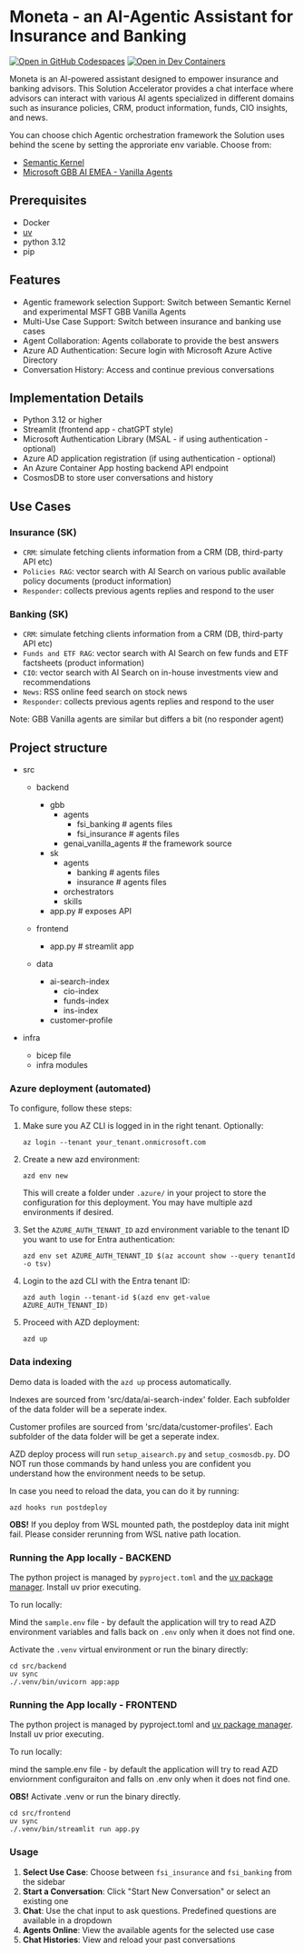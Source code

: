 # Moneta - an AI-Agentic Assistant for Insurance and Banking

[![Open in GitHub Codespaces](https://github.com/codespaces/badge.svg)](https://codespaces.new/albertaga27/aoai-fsi-empowering-advisory-agentic) [![Open in Dev Containers](https://img.shields.io/static/v1?style=for-the-badge&label=Dev%20Containers&message=Open&color=blue&logo=visualstudiocode)](https://vscode.dev/redirect?url=vscode://ms-vscode-remote.remote-containers/cloneInVolume?url=https://github.com/albertaga27/aoai-fsi-empowering-advisory-agentic)

Moneta is an AI-powered assistant designed to empower insurance and banking advisors. This Solution Accelerator provides a chat interface where advisors can interact with various AI agents specialized in different domains such as insurance policies, CRM, product information, funds, CIO insights, and news.

You can choose chich Agentic orchestration framework the Solution uses behind the scene by setting the approriate env variable. Choose from: 
* [Semantic Kernel](https://learn.microsoft.com/en-us/semantic-kernel/overview/) 
* [Microsoft GBB AI EMEA - Vanilla Agents](https://github.com/Azure-Samples/vanilla-aiagents) 

## Prerequisites

* Docker
* [uv](https://docs.astral.sh/uv/getting-started/installation/)
* python 3.12
* pip

## Features

- Agentic framework selection Support: Switch between Semantic Kernel and experimental MSFT GBB Vanilla Agents
- Multi-Use Case Support: Switch between insurance and banking use cases
- Agent Collaboration: Agents collaborate to provide the best answers
- Azure AD Authentication: Secure login with Microsoft Azure Active Directory
- Conversation History: Access and continue previous conversations

## Implementation Details
- Python 3.12 or higher
- Streamlit (frontend app - chatGPT style)
- Microsoft Authentication Library (MSAL - if using authentication - optional)
- Azure AD application registration (if using authentication - optional)
- An Azure Container App hosting backend API endpoint
- CosmosDB to store user conversations and history

## Use Cases

### Insurance (SK)

- `CRM`: simulate fetching clients information from a CRM (DB, third-party API etc)
- `Policies RAG`: vector search with AI Search on various public available policy documents (product information)
- `Responder`: collects previous agents replies and respond to the user

### Banking (SK)

- `CRM`: simulate fetching clients information from a CRM (DB, third-party API etc)
- `Funds and ETF RAG`: vector search with AI Search on few funds and ETF factsheets (product information)
- `CIO`: vector search with AI Search on in-house investments view and recommendations
- `News`: RSS online feed search on stock news
- `Responder`: collects previous agents replies and respond to the user

Note: GBB Vanilla agents are similar but differs a bit (no responder agent)

## Project structure

- src
  - backend
    - gbb
      - agents
        - fsi_banking # agents files
        - fsi_insurance # agents files
      - genai_vanilla_agents # the framework source
    - sk
      - agents
        - banking # agents files
        - insurance # agents files
      - orchestrators
      - skills
    - app.py # exposes API

  - frontend
    - app.py # streamlit app

  - data
    - ai-search-index
      - cio-index
      - funds-index
      - ins-index
    - customer-profile

- infra
  - bicep file
  - infra modules


### Azure deployment (automated)

To configure, follow these steps:

1. Make sure you AZ CLI is logged in in the right tenant. Optionally:

    ```shell
    az login --tenant your_tenant.onmicrosoft.com
    ```

1. Create a new azd environment:

    ```shell
    azd env new
    ```

    This will create a folder under `.azure/` in your project to store the configuration for this deployment. You may have multiple azd environments if desired.

1. Set the `AZURE_AUTH_TENANT_ID` azd environment variable to the tenant ID you want to use for Entra authentication:

    ```shell
    azd env set AZURE_AUTH_TENANT_ID $(az account show --query tenantId -o tsv)
    ```

1. Login to the azd CLI with the Entra tenant ID:

    ```shell
    azd auth login --tenant-id $(azd env get-value AZURE_AUTH_TENANT_ID)
    ```

1. Proceed with AZD deployment:

    ```shell
    azd up
    ```

### Data indexing 

Demo data is loaded with the `azd up` process automatically.

Indexes are sourced from 'src/data/ai-search-index' folder.
Each subfolder of the data folder will be a seperate index. 

Customer profiles are sourced from 'src/data/customer-profiles'.
Each subfolder of the data folder will be get a seperate index. 

AZD deploy process will run `setup_aisearch.py` and `setup_cosmosdb.py`. 
DO NOT run those commands by hand unless you are confident you understand how the environment needs to be setup. 

In case you need to reload the data, you can do it by running:
```shell
azd hooks run postdeploy
```

**OBS!** If you deploy from WSL mounted path, the postdeploy data init might fail. Please consider rerunning from WSL native path location.

### Running the App locally - BACKEND

The python project is managed by `pyproject.toml` and the [uv package manager](https://docs.astral.sh/uv/getting-started/installation/).
Install uv prior executing.

To run locally:

Mind the `sample.env` file - by default the application will try to read AZD environment variables and falls back on `.env` only when it does not find one.

Activate the `.venv` virtual environment or run the binary directly:

```shell
cd src/backend
uv sync
./.venv/bin/uvicorn app:app 
```

### Running the App locally - FRONTEND

The python project is managed by pyproject.toml and [uv package manager](https://docs.astral.sh/uv/getting-started/installation/).
Install uv prior executing.

To run locally:

mind the sample.env file - by default the application will try to read AZD enviornment configuraiton and falls on .env only when it does not find one.

**OBS!** Activate .venv or run the binary directly.

```shell
cd src/frontend
uv sync
./.venv/bin/streamlit run app.py
```

### Usage

1. **Select Use Case**: Choose between `fsi_insurance` and `fsi_banking` from the sidebar
2. **Start a Conversation**: Click "Start New Conversation" or select an existing one
3. **Chat**: Use the chat input to ask questions. Predefined questions are available in a dropdown
4. **Agents Online**: View the available agents for the selected use case
5. **Chat Histories**: View and reload your past conversations
